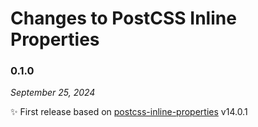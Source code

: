 # Changes to PostCSS Inline Properties

### 0.1.0

_September 25, 2024_

✨ First release based on [postcss-inline-properties](https://github.com/csstools/postcss-plugins/tree/main/plugins/postcss-inline-properties) v14.0.1
